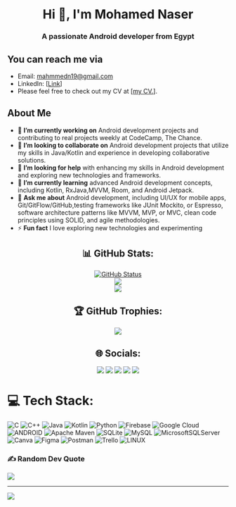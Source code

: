 <h1 align="center">Hi 👋, I'm Mohamed Naser </h1>
<h3 align="center">A passionate Android developer from Egypt</h3>

## You can reach me via
- Email: mahmmedn19@gmail.com
- LinkedIn: [[Link](https://www.linkedin.com/in/mahmmedn19/)]
- Please feel free to check out my CV at [[my CV.](https://drive.google.com/file/d/1zO0L9pgcGgsurbAXdi9e3IjciDvKgyko/view?usp=sharing)].
## About Me
 - 🔭 **I’m currently working on** Android development projects and contributing to real projects weekly at CodeCamp, The Chance.<br>
 - 👯    **I’m looking to collaborate on** Android development projects that utilize my skills in Java/Kotlin and experience in developing collaborative solutions.<br>
 - 🤝 **I’m looking for help** with enhancing my skills in Android development and exploring new technologies and frameworks.<br>
 - 🌱 **I’m currently learning** advanced Android development concepts, including Kotlin, RxJava,MVVM, Room, and Android Jetpack.<br>
 - 💬 **Ask me about** Android development, including UI/UX for mobile apps, Git/GitFlow/GitHub,testing frameworks like JUnit Mockito, or Espresso, software architecture patterns like MVVM, MVP, or MVC, clean code principles using SOLID, and agile methodologies.<br>
 - ⚡ **Fun fact** I love exploring new technologies and experimenting

<div align="center">
    <h2>📊 GitHub Stats:</h2>
    <a href="https://github.com/mahmmedn19"><img alt="GitHub Status" src="https://github-readme-stats.vercel.app/api?username=mahmmedn19&theme=default&show_icons=true&include_all_commits=true&count_private=true"/></a><br>
    <img src="https://github-readme-streak-stats.herokuapp.com/?user=mahmmedn19&theme=default&hide_border=false"><br>
    <img src="https://github-readme-stats.vercel.app/api/top-langs/?username=mahmmedn19&theme=default&hide_border=false&include_all_commits=true&count_private=false&layout=compact"><br>
    <h2>🏆 GitHub Trophies:</h2>
    <img src="https://github-profile-trophy.vercel.app/?username=mahmmedn19&theme=monokai&no-frame=false&no-bg=true&margin-w=4"><br>
    <h2>🌐 Socials:</h2>
    <a href="https://behance.net/mahmmedn19"><img src="https://img.shields.io/badge/Behance-1769ff?logo=behance&logoColor=white"></a>
    <a href="https://facebook.com/mahmmedn19"><img src="https://img.shields.io/badge/Facebook-%231877F2.svg?logo=Facebook&logoColor=white"></a>
    <a href="https://instagram.com/mo_naser_22"><img src="https://img.shields.io/badge/Instagram-%23E4405F.svg?logo=Instagram&logoColor=white"></a>
    <a href="https://linkedin.com/in/mahmmedn19"><img src="https://img.shields.io/badge/LinkedIn-%230077B5.svg?logo=linkedin&logoColor=white"></a>
    <a href="https://twitter.com/mahmmedn19"><img src="https://img.shields.io/badge/Twitter-%231DA1F2.svg?logo=Twitter&logoColor=white"></a>
</div>


# 💻 Tech Stack:
![C](https://img.shields.io/badge/c-%2300599C.svg?style=plastic&logo=c&logoColor=white) ![C++](https://img.shields.io/badge/c++-%2300599C.svg?style=plastic&logo=c%2B%2B&logoColor=white) ![Java](https://img.shields.io/badge/java-%23ED8B00.svg?style=plastic&logo=java&logoColor=white) ![Kotlin](https://img.shields.io/badge/kotlin-%230095D5.svg?style=plastic&logo=kotlin&logoColor=white) ![Python](https://img.shields.io/badge/python-3670A0?style=plastic&logo=python&logoColor=ffdd54) ![Firebase](https://img.shields.io/badge/firebase-%23039BE5.svg?style=plastic&logo=firebase) ![Google Cloud](https://img.shields.io/badge/Google%20Cloud-%234285F4.svg?style=plastic&logo=google-cloud&logoColor=white) ![ANDROID](https://img.shields.io/badge/android-%2320232a.svg?style=plastic&logo=android&logoColor=%a4c639) ![Apache Maven](https://img.shields.io/badge/Apache%20Maven-C71A36?style=plastic&logo=Apache%20Maven&logoColor=white) ![SQLite](https://img.shields.io/badge/sqlite-%2307405e.svg?style=plastic&logo=sqlite&logoColor=white) ![MySQL](https://img.shields.io/badge/mysql-%2300f.svg?style=plastic&logo=mysql&logoColor=white) ![MicrosoftSQLServer](https://img.shields.io/badge/Microsoft%20SQL%20Sever-CC2927?style=plastic&logo=microsoft%20sql%20server&logoColor=white) ![Canva](https://img.shields.io/badge/Canva-%2300C4CC.svg?style=plastic&logo=Canva&logoColor=white) 	![Figma](https://img.shields.io/badge/figma-%23F24E1E.svg?style=plastic&logo=figma&logoColor=white) ![Postman](https://img.shields.io/badge/Postman-FF6C37?style=plastic&logo=postman&logoColor=white) ![Trello](https://img.shields.io/badge/Trello-%23026AA7.svg?style=plastic&logo=Trello&logoColor=white) ![LINUX](https://img.shields.io/badge/Linux-FCC624?style=plastic&logo=linux&logoColor=black)

### ✍️ Random Dev Quote
![](https://quotes-github-readme.vercel.app/api?type=horizontal&theme=radical)

---
[![](https://visitcount.itsvg.in/api?id=mahmmedn19&icon=5&color=12)](https://visitcount.itsvg.in)

<!-- Proudly created with GPRM ( https://gprm.itsvg.in ) -->
